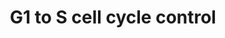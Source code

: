 ---
annotations:
- id: PW:0000095
  parent: regulatory pathway
  type: Pathway Ontology
  value: G1/S DNA damage checkpoint pathway
- id: PW:0000094
  parent: regulatory pathway
  type: Pathway Ontology
  value: cell cycle checkpoint pathway
authors:
- A.C.Zambon
- MaintBot
- Khanspers
- Christine Chichester
- Mkutmon
- Egonw
citedin:
- link: PMC7645421
  title: Unraveling the blood transcriptome after real-life exposure of Wistar-rats
    to PM2.5, PM1 and water-soluble metals in the ambient air (2020)
- link: PMC3650681
  title: Microarray analyses reveal novel targets of exercise-induced stress resistance
    in the dorsal raphe nucleus (2013)
- link: PMC12309373
  title: 'Cluefish: mining the dark matter of transcriptional data series with over-representation
    analysis enhanced by aggregated biological prior knowledge (2025)'
communities: []
description: 'In the G1 phase there are two types of DNA damage responses, the p53-dependent
  and the p53-independent pathways. The p53-dependent responses inhibit CDKs through
  the up-regulation of genes encoding CKIs mediated by the p53 protein, whereas the
  p53-independent mechanisms inhibit CDKs through the inhibitory T14Y15 phosphorylation
  of Cdk2. Failure of DNA damage checkpoints in G1 leads to mutagenic replication
  of damaged templates and other replication defects.  Source: [Reactome](http://www.reactome.org/cgi-bin/eventbrowser?DB=gk_current&FOCUS_SPECIES=Homo%20sapiens&ID=69615&).'
last-edited: 2025-08-09
ndex: null
organisms:
- Rattus norvegicus
redirect_from:
- /index.php/Pathway:WP348
- /instance/WP348
- /instance/WP348_r140257
revision: r140257
schema-jsonld:
- '@context': https://schema.org/
  '@id': https://wikipathways.github.io/pathways/WP348.html
  '@type': Dataset
  creator:
    '@type': Organization
    name: WikiPathways
  description: 'In the G1 phase there are two types of DNA damage responses, the p53-dependent
    and the p53-independent pathways. The p53-dependent responses inhibit CDKs through
    the up-regulation of genes encoding CKIs mediated by the p53 protein, whereas
    the p53-independent mechanisms inhibit CDKs through the inhibitory T14Y15 phosphorylation
    of Cdk2. Failure of DNA damage checkpoints in G1 leads to mutagenic replication
    of damaged templates and other replication defects.  Source: [Reactome](http://www.reactome.org/cgi-bin/eventbrowser?DB=gk_current&FOCUS_SPECIES=Homo%20sapiens&ID=69615&).'
  keywords:
  - Atf6b
  - Atm
  - Ccna1
  - Ccnb1
  - Ccnd1
  - Ccnd2
  - Ccnd3
  - Ccne1
  - Ccne2
  - Ccng2
  - Ccnh
  - Cdc25a
  - Cdc45
  - Cdk1
  - Cdk2
  - Cdk4
  - Cdk6
  - Cdk7
  - Cdkn1a
  - Cdkn1b
  - Cdkn1c
  - Cdkn2b
  - Cdkn2c
  - Creb1
  - Creb3
  - Creb3l1
  - Creb3l3
  - Creb3l4
  - E2f1
  - E2f2
  - E2f3
  - E2f4
  - E2f5
  - E2f6
  - Gadd45a
  - LOC100362927
  - Mcm2
  - Mcm3
  - Mcm4
  - Mcm5
  - Mcm6
  - Mcm7
  - Mdm2
  - Mnat1
  - Myc
  - Myt1
  - Orc1
  - Orc2
  - Orc3
  - Orc4
  - Orc5
  - Orc6
  - Pcna
  - Pola2
  - Pole
  - Pole2
  - Prim1
  - Prim2
  - Rb1
  - Rbl1
  - Rpa1
  - Rpa2
  - Tfdp1
  - Tfdp2
  - Tp53
  - Wee1
  license: CC0
  name: G1 to S cell cycle control
seo: CreativeWork
title: G1 to S cell cycle control
wpid: WP348
---